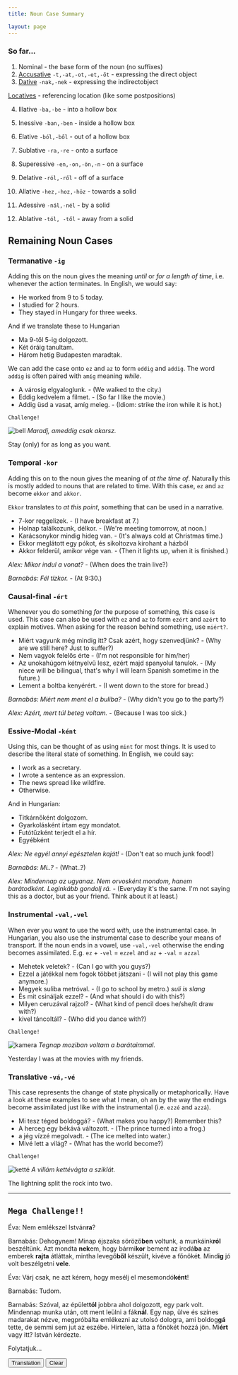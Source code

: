 ```yaml
---
title: Noun Case Summary

layout: page
---
```


### So far...

1. Nominal - the base form of the noun (no suffixes)
2. [Accusative](https://magyartanulas.github.io/accusative_plurals/) `-t,-at,-ot,-et,-öt` - expressing the direct object
3. [Dative](https://magyartanulas.github.io/dative_possession/) `-nak,-nek` - expressing the indirectobject

  [Locatives](https://magyartanulas.github.io/locatives/) - referencing location (like some postpositions)

4. Illative `-ba,-be` - into a hollow box
5. Inessive `-ban,-ben` - inside a hollow box
6. Elative `-ból,-ből` - out of a hollow box
  
7. Sublative `-ra,-re` - onto a surface
8. Superessive `-en,-on,-ön,-n` - on a surface
9. Delative `-ról,-ről` - off of a surface
  
10. Allative `-hez,-hoz,-höz` - towards a solid
11. Adessive `-nál,-nél` - by a solid
12. Ablative `-tól, -től` - away from a solid

## Remaining Noun Cases

### Termanative `-ig`

Adding this on the noun gives the meaning *until* or *for a length of time*, i.e. whenever the action terminates. In English, we would say:

* He worked from 9 to 5 today.
* I studied for 2 hours.
* They stayed in Hungary for three weeks.

And if we translate these to Hungarian

* Ma 9-től 5-ig dolgozott.
* Két óráig tanultam.
* Három hetig Budapesten maradtak.

We can add the case onto `ez` and `az` to form `eddig` and `addig`. The word `addig` is often paired with `amíg` meaning *while*.

* A városig elgyaloglunk. - (We walked to the city.)
* Eddig kedvelem a filmet. - (So far I like the movie.)
* Addig üsd a vasat, amíg meleg. - (Idiom: strike the iron while it is hot.)

`Challenge!`

![bell](https://magyartanulas.github.io/public/bell.png)
*Maradj, ameddig csak akarsz.*

<span class="spoiler">Stay (only) for as long as you want.</span>

### Temporal `-kor`

Adding this on to the noun gives the meaning of *at the time of*. Naturally this is mostly added to nouns that are related to time. With this case, `ez` and `az` become `ekkor` and `akkor`.

`Ekkor` translates to *at this point*, something that can be used in a narrative. 

* 7-kor reggelizek. - (I have breakfast at 7.)
* Holnap találkozunk, délkor. - (We're meeting tomorrow, at noon.)
* Karácsonykor mindig hideg van. - (It's always cold at Christmas time.)
* Ekkor meglátott egy pókot, és sikoltozva kirohant a házból
* Akkor felderül, amikor vége van. - (Then it lights up, when it is finished.)

*Alex: Mikor indul a vonat?* - (When does the train live?)

*Barnabás: Fél tízkor.* - (At 9:30.)

### Causal-final `-ért`

Whenever you do something *for* the purpose of something, this case is used. This case can also be used with `ez` and `az` to form `ezért` and `azért` to explain motives. When asking for the reason behind something, use `miért?`.

* Miért vagyunk még mindig itt? Csak azért, hogy szenvedjünk? - (Why are we still here? Just to suffer?)
* Nem vagyok felelős érte - (I'm not responsible for him/her)
* Az unokahúgom kétnyelvű lesz, ezért majd spanyolul tanulok. - (My niece will be bilingual, that's why I will learn Spanish sometime in the future.)
* Lement a boltba kenyérért. - (I went down to the store for bread.)

*Barnabás: Miért nem ment el a buliba?* - (Why didn't you go to the party?)

*Alex: Azért, mert túl beteg voltam.* - (Because I was too sick.)

### Essive-Modal `-ként`

Using this, can be thought of as using `mint` for most things. It is used to describe the literal state of something. In English, we could say:

* I work as a secretary.
* I wrote a sentence as an expression.
* The news spread like wildfire.
* Otherwise.

And in Hungarian:

* Titkárnőként dolgozom.
* Gyarkolásként írtam egy mondatot.
* Futótűzként terjedt el a hír.
* Egyébként

*Alex: Ne egyél annyi egésztelen kaját!* - (Don't eat so much junk food!)

*Barnabás: Mi..?* - (What..?)

*Alex: Mindennap az ugyanaz. Nem orvosként mondom, hanem barátodként. Leginkább gondolj rá.* - (Everyday it's the same. I'm not saying this as a doctor, but as your friend. Think about it at least.)

### Instrumental `-val,-vel`

When ever you want to use the word *with*, use the instrumental case. In Hungarian, you also use the instrumental case to describe your means of transport. If the noun ends in a vowel, use `-val,-vel` otherwise the ending becomes assimilated. E.g. `ez` + `-vel` = `ezzel` and `az` + `-val` = `azzal`

* Mehetek veletek? - (Can I go with you guys?)
* Ezzel a játékkal nem fogok többet játszani - (I will not play this game anymore.)
* Megyek suliba metróval. - (I go to school by metro.) *suli is slang*
* És mit csináljak ezzel? - (And what should i do with this?)
* Milyen ceruzával rajzol? - (What kind of pencil does he/she/it draw with?)
* kivel táncoltál? - (Who did you dance with?)

`Challenge!`

![kamera](https://magyartanulas.github.io/public/kamera.jpeg)
*Tegnap moziban voltam a barátaimmal.*

<span class="spoiler">Yesterday I was at the movies with my friends.</span>

### Translative `-vá,-vé`

This case represents the change of state physically or metaphorically. Have a look at these examples to see what I mean, oh an by the way the endings become assimilated just like with the instrumental (i.e. `ezzé` and `azzá`).

* Mi tesz téged boldoggá? - (What makes you happy?) Remember this?
* A herceg egy békává változott. - (The prince turned into a frog.)
* a jég vízzé megolvadt. - (The ice melted into water.)
* Mivé lett a világ? - (What has the world become?)

`Challenge!`

![ketté](https://magyartanulas.github.io/public/ketté.png)
*A villám kettévágta a sziklát.*

<span classs="spoiler">The lightning split the rock into two.</span>

---

<script type = "text/javascript">

function check_reveal(button) {
    
    var hun = document.getElementById("transcript");
    var eng = document.getElementById("translation");
    var none = document.getElementById("none");
 
    if (button === 'transcript') {
        
        if (hun.style.display === "none" && eng.style.display === "none") {
            none.style.display = "none";
            hun.style.display = "block";
        }else if (hun.style.display === "none" && eng.style.display === "block") {
            none.style.display = "none";
            eng.style.display = "none";
            hun.style.display = "block";
        }
    }else if (button === 'translation')
 
        if (eng.style.display === "none" && hun.style.display === "none") {
            none.style.display = "none";
            eng.style.display = "block";
        }else if (eng.style.display === "none" && hun.style.display === "block") {
            none.style.display = "none";
            hun.style.display = "none";
            eng.style.display = "block";
        }
}

function clearAll() {

    var hun = document.getElementById("transcript");
    var eng = document.getElementById("translation");
    hun.style.display = "none";
    eng.style.display = "none";
    none.style.display = "block";
}

</script>

## `Mega Challenge!!`

Éva: Nem emlékszel István**ra**?

Barnabás: Dehogynem! Minap éjszaka söröző**ben** voltunk, a munkáink**ról** beszéltünk. Azt mondta **nek**em, hogy bármi**kor** bement az irodá**ba** az emberek **rajta** átláttak, mintha levegő**ből** készült, kivéve a főnöké**t**. Mind**ig** jó volt beszélgetni **vele**.

Éva: Várj csak, ne azt kérem, hogy mesélj el mesemondó**ként**!

Barnabás: Tudom.

Barnabás: Szóval, az épület**tól** jobbra ahol dolgozott, egy park volt. Mindennap munka után, ott ment leülni a fák**nál**. Egy nap, ülve és színes madarakat nézve, megpróbálta emlékezni az utolsó dologra, ami boldog**gá** tette, de semmi sem jut az eszébe. Hirtelen, látta a főnökét hozzá jön. Mi**ért** vagy itt? István kérdezte.

Folytatjuk...

<span>
<button type="button" onclick="check_reveal('translation')">Translation</button>
<button type="button" onclick="clearAll()">Clear</button>
</span>

<div id = "translation" style ="display:none">
Éva: Do you (not) remember István!<br />
<br />
Barnabás: Of course I do! The other night we were in a beer house talking about our work. He said to me that whenever he went into the office, the people stared past him as if he was made out of air, except for his boss. It was always good to chat with them.<br />
<br />
Éva: Wait, I didn't ask you to recite this like a storyteller!<br />
<br />
Barnabás: I know.<br />
<br />
Barnabás: So there was a park to the right of the building where he worked. Everyday after work he went there to sit down by the trees. One day, while sitting and watching colourful birds, he tried to remember the last thing that made him happy, but nothing came to mind. Suddenly he saw his boss coming towards him. Why are you here? asked István.<br />
<br />
Folytatjuk...
</div>

<div id = "none" style ="display:block">
<br/>
<br/>
<br/>
<br/>
<br/>
<br/>
<br/>
<br/>
<br/>
<br/>
<br/>
<br/>
</div>
